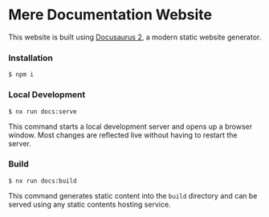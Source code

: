 # Mere Documentation Website

This website is built using [Docusaurus 2](https://docusaurus.io/), a modern static website generator.

### Installation

```
$ npm i
```

### Local Development

```
$ nx run docs:serve
```

This command starts a local development server and opens up a browser window. Most changes are reflected live without having to restart the server.

### Build

```
$ nx run docs:build
```

This command generates static content into the `build` directory and can be served using any static contents hosting service.
